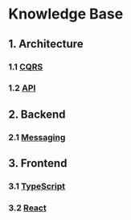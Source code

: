 # Knowledge Base

## 1. Architecture

### 1.1 [CQRS](https://github.com/oskardudycz/CQRSKnowledgeBase/blob/master/README.md)
### 1.2 [API](https://github.com/oskardudycz/APIKnowledgeBase/blob/master/README.md)

## 2. Backend

### 2.1 [Messaging](https://github.com/oskardudycz/MessagingKnowledgeBase/blob/master/README.md)

## 3. Frontend

### 3.1 [TypeScript](https://github.com/oskardudycz/TypeScriptKnowledgeBase/blob/master/README.md)
### 3.2 [React](https://github.com/oskardudycz/ReactKnowledgeBase)
